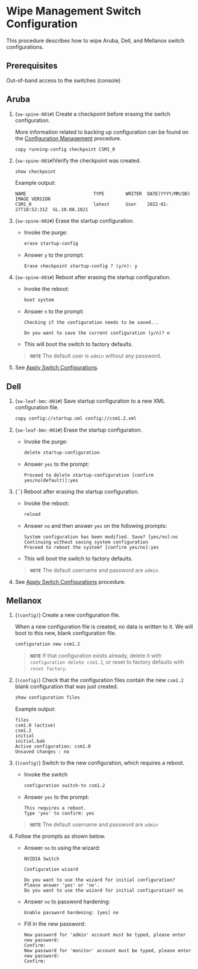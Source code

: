 # Wipe Management Switch Configuration

This procedure describes how to wipe Aruba, Dell, and Mellanox switch configurations.

## Prerequisites

Out-of-band access to the switches (console)

## Aruba

1. (`sw-spine-001#`) Create a checkpoint before erasing the switch configuration.

   More information related to backing up configuration can be found on the [Configuration Management](config_management.md) procedure.

   ```bash
   copy running-config checkpoint CSM1_0
   ```

1. (`sw-spine-001#`)Verify the checkpoint was created.

   ```console
   show checkpoint
   ```

   Example output:

     ```console
     NAME                         TYPE        WRITER  DATE(YYYY/MM/DD)      IMAGE VERSION
     CSM1_0                       latest      User    2022-01-27T18:52:31Z  GL.10.08.1021
     ```

1. (`sw-spine-002#`) Erase the startup configuration.

   - Invoke the purge:

      ```bash
      erase startup-config
      ```

   - Answer `y` to the prompt:

      ```text
      Erase checkpoint startup-config ? (y/n): y
      ```

1. (`sw-spine-001#`) Reboot after erasing the startup configuration.

   - Invoke the reboot:

      ```bash
      boot system   
      ```

   - Answer `n` to the prompt:

      ```text
      Checking if the configuration needs to be saved...

      Do you want to save the current configuration (y/n)? n
      ```

   - This will boot the switch to factory defaults.

   > **`NOTE`** The default user is `admin` without any password.

1. See [Apply Switch Configurations](apply_switch_configurations.md).

## Dell

1. (`sw-leaf-bmc-001#`) Save startup configuration to a new XML configuration file.

   ```bash
   copy config://startup.xml config://csm1.2.xml
   ```

1. (`sw-leaf-bmc-001#`) Erase the startup configuration.

   - Invoke the purge:

      ```bash
      delete startup-configuration
      ```

   - Answer `yes` to the prompt:

      ```text
      Proceed to delete startup-configuration [confirm yes/no(default)]:yes
      ```

1. (``) Reboot after erasing the startup configuration.

   - Invoke the reboot:

      ```bash
      reload
      ```

   - Answer `no` and then answer `yes` on the following prompts:

      ```
      System configuration has been modified. Save? [yes/no]:no
      Continuing without saving system configuration
      Proceed to reboot the system? [confirm yes/no]:yes
      ```

   - This will boot the switch to factory defaults.

   > **`NOTE`** The default username and password are `admin`.

1. See [Apply Switch Configurations](apply_switch_configurations.md) procedure.

## Mellanox

1. (`(config)`) Create a new configuration file.

   When a new configuration file is created, no data is written to it. We will boot to this new, blank configuration file.

   ```bash
   configuration new csm1.2
   ```

   > **`NOTE`** If that configuration exists already, delete it with `configuration delete csm1.2`, or reset to factory defaults with `reset factory`.

1. (`(config)`) Check that the configuration files contain the new `csm1.2` blank configuration that was just created.

   ```bash
   show configuration files
   ```

   Example output:

      ```text
      files
      csm1.0 (active)
      csm1.2
      initial
      initial.bak
      Active configuration: csm1.0
      Unsaved changes : no
      ```

1. (`(config)`) Switch to the new configuration, which requires a reboot.

   - Invoke the switch

      ```bash
      configuration switch-to csm1.2
      ```

   - Answer `yes` to the prompt:

      ```text
      This requires a reboot.
      Type 'yes' to confirm: yes
      ```

   > **`NOTE`** The default username and password are `admin`

1. Follow the prompts as shown below.

   - Answer `no` to using the wizard:

      ```text
      NVIDIA Switch

      Configuration wizard

      Do you want to use the wizard for initial configuration?
      Please answer 'yes' or 'no'.
      Do you want to use the wizard for initial configuration? no
      ```

   - Answer `no` to password hardening:

      ```text
      Enable password hardening: [yes] no
      ```

   - Fill in the new password:

      ```text
      New password for 'admin' account must be typed, please enter new password:
      Confirm:
      New password for 'monitor' account must be typed, please enter new password:
      Confirm:
      ```
